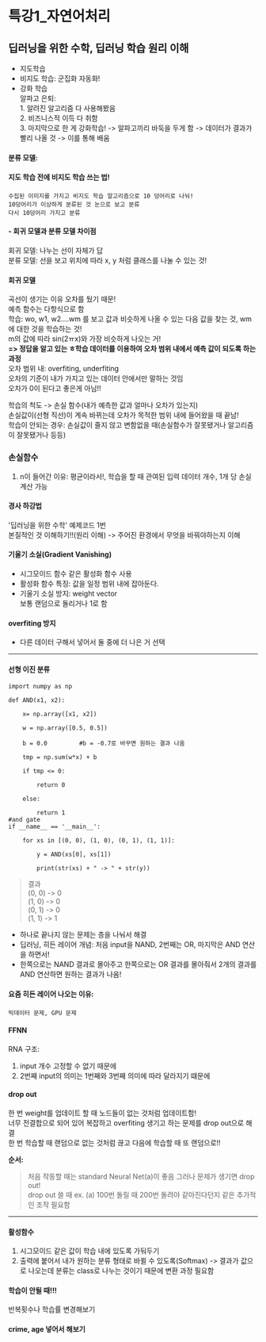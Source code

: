 # 특강1_자연어처리
## 딥러닝을 위한 수학, 딥러닝 학습 원리 이해

- 지도학습  
- 비지도 학습: 군집화 자동화!  
- 강화 학습   
    알파고 은퇴:   
        1. 알려진 알고리즘 다 사용해봤음   
        2. 비즈니스적 이득 다 취함   
        3. 마지막으로 한 게 강화학습! -> 알파고끼리 바둑을 두게 함 -> 데이터가 결과가 빨리 나올 것 -> 이를 통해 배움  
         
#### 분류 모델:  
  #### 지도 학습 전에 비지도 학습 쓰는 법!  
    수집된 이미지를 가지고 비지도 학습 알고리즘으로 10 덩어리로 나눠!   
    10덩어리가 이상하게 분류된 것 눈으로 보고 분류    
    다시 10덩어리 가지고 분류  
  
#### - 회귀 모델과 분류 모델 차이점  
  회귀 모델: 나누는 선이 자체가 답  
  분류 모델: 선을 보고 위치에 따라 x, y 처럼 클래스를 나눌 수 있는 것!   
  
#### 회귀 모델
  곡선이 생기는 이유 오차를 뒀기 때문!  
  예측 함수는 다항식으로 함  
  학습: wo, w1, w2....wm 를 보고 값과 비슷하게 나올 수 있는 다음 값을 찾는 것, wm에 대한 것을 학습하는 것!   
        m의 값에 따라 sin(2ㅠx)와 가장 비슷하게 나오는 거!  
        **=> 정답을 알고 있는 ㅎ학습 데이터를 이용하여 오차 범위 내에서 예측 값이 되도록 하는 과정**      
                오차 범위 내: overfiting, underfiting  
                      오차의 기준이 내가 가지고 있는 데이터 안에서만 말하는 것임  
                      오차가 0이 된다고 좋은게 아님!!  
  
  학습의 척도 -> 손실 함수(내가 예측한 값과 얼마나 오차가 있는지)    
    손실값이(선형 직선)이 계속 바뀌는데 오차가 목적한 범위 내에 들어왔을 때 끝남!   
    학습이 안되는 경우: 손실값이 줄지 않고 변함없을 때(손실함수가 잘못됐거나 알고리즘이 잘못됐거나 등등)  
    
### 손실함수  
1. n이 들어간 이유: 평균이라서!, 학습을 할 때 관여된 입력 데이터 개수, 1개 당 손실 계산 가능   


#### 경사 하강법  
'딥러닝을 위한 수학' 예제코드 1번  
본질적인 것 이해하기!!(원리 이해) -> 주어진 환경에서 무엇을 바꿔야하는지 이해  

#### 기울기 소실(Gradient Vanishing)  
- 시그모이드 함수 같은 활성화 함수 사용  
- 활성화 함수 특징: 값을 일정 범위 내에 잡아둔다.  
- 기울기 소실 방지: weight vector   
       보통 랜덤으로 돌리거나 1로 함   
       
#### overfiting 방지  
- 다른 데이터 구해서 넣어서 둘 중에 더 나은 거 선택

----
#### 선형 이진 분류  

```
import numpy as np 

def AND(x1, x2):

    x= np.array([x1, x2])

    w = np.array([0.5, 0.5])

    b = 0.0         #b = -0.7로 바꾸면 원하는 결과 나옴

    tmp = np.sum(w*x) + b

    if tmp <= 0:

        return 0

    else:

        return 1
#and gate        
if __name__ == '__main__':

    for xs in [(0, 0), (1, 0), (0, 1), (1, 1)]:

        y = AND(xs[0], xs[1])

        print(str(xs) + " -> " + str(y))
```


> 결과  
> (0, 0) -> 0  
> (1, 0) -> 0  
> (0, 1) -> 0  
> (1, 1) -> 1  
       
  
- 하나로 끝나지 않는 문제는 층을 나눠서 해결  
- 딥러닝, 히든 레이어 개념: 처음 input을 NAND, 2번째는 OR, 마지막은 AND 연산을 하면서!  
- 한쪽으로는 NAND 결과로 몰아주고 한쪽으로는 OR 결과를 몰아줘서 2개의 결과를 AND 연산하면 원하는 결과가 나옴!   

#### 요즘 히든 레이어 나오는 이유:  
    빅데이터 문제, GPU 문제
   
#### FFNN
RNA 구조:   
1. input 개수 고정할 수 없기 때문에  
2. 2번째 input의 의미는 1번째와 3번째 의미에 따라 달라지기 떄문에  

#### drop out
한 번 weight를 업데이트 할 때 노드들이 없는 것처럼 업데이트함!  
너무 전결합으로 되어 있어 복잡하고 overfiting 생기고 하는 문제를 drop out으로 해결  
한 번 학습할 때 랜덤으로 없는 것처럼 끊고 다음에 학습할 때 또 랜덤으로!!

**순서:**
> 처음 작동할 때는 standard Neural Net(a)이 좋음
> 그러나 문제가 생기면 drop out!  
> drop out 쓸 때 ex. (a) 100번 돌릴 때 200번 돌려야 같아진다던지 같은 추가적인 조작 필요함   

----
#### 활성함수
1. 시그모이드 같은 값이 학습 내에 있도록 가둬두기  
2. 출력에 붙어서 내가 원하는 분류 형태로 바뀔 수 있도록(Softmax) -> 결과가 값으로 나오는데 분류는 class로 나누는 것이기 때문에 변환 과정 필요함   

#### 학습이 안될 때!!!   
  반복횟수나 학습률 변경해보기    

#### crime, age 넣어서 해보기


